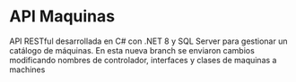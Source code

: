 # API Maquinas

API RESTful desarrollada en C# con .NET 8 y SQL Server para gestionar un catálogo de máquinas. En esta nueva branch se enviaron cambios modificando nombres de controlador, interfaces y clases de maquinas a machines


